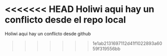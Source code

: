 <<<<<<< HEAD
Holiwi aqui hay un conflicto desde el repo local
=======
Holiwi aqui hay un conflicto desde github


>>>>>>> 1e1ab2131697112d41f1022893a6059f319556bb
